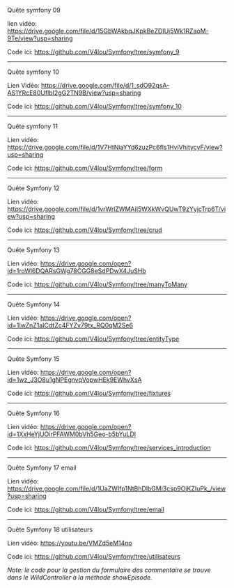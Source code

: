 Quête symfony 09 

lien vidéo: https://drive.google.com/file/d/15GbWAkbqJKpkBeZDIUj5Wk1RZaoM-9Te/view?usp=sharing

Code ici: https://github.com/V4lou/Symfony/tree/symfony_9

-------------------------------------------------------------------------------------------------------

Quête symfony 10

Lien Vidéo: https://drive.google.com/file/d/1_sdO92qsA-AS1YRcE80UflbI2gG2TN9B/view?usp=sharing

Code ici: https://github.com/V4lou/Symfony/tree/symfony_10


--------------------------------------------------------------------------------------------------------------

Quête symfony 11

Lien vidéo: https://drive.google.com/file/d/1V7HtNiaYYd6zuzPc6fls1HviVhitycyF/view?usp=sharing

Code ici: https://github.com/V4lou/Symfony/tree/form


--------------------------------------------------------------------------------------------------------------------

Quête Symfony 12

Lien vidéo: https://drive.google.com/file/d/1vrWrlZWMAiI5WXkWvQUwT9zYyjcTrp6T/view?usp=sharing

Code ici: https://github.com/V4lou/Symfony/tree/crud


------------------------------------------------------------------------------------------------------------------------

Quête Symfony 13

Lien vidéo: https://drive.google.com/open?id=1roWl6DQARsGWg78CGG8eSdPDwX4JuSHb

Code ici: https://github.com/V4lou/Symfony/tree/manyToMany


-------------------------------------------------------------------------------------------------------------------------------

Quête Symfony 14

Lien vidéo: https://drive.google.com/open?id=1IwZnZ1aICdtZc4FYZv79tx_RQ0qM2Se6

Code ici: https://github.com/V4lou/Symfony/tree/entityType


 -----------------------------------------------------------------------------------------------------------------------------
 
 Quête Symfony 15
 
 Lien vidéo: https://drive.google.com/open?id=1wz_J3O8u1gNPEgnvqVopwHEk9EWhvXsA
 
 Code ici: https://github.com/V4lou/Symfony/tree/fixtures
 
 
 -----------------------------------------------------------------------------------------------------------------------------
 
  Quête Symfony 16
 
 Lien vidéo: https://drive.google.com/open?id=1XxHeYjUOirPFAWM0bVh5Geo-b5bYuLDI
 
 Code ici: https://github.com/V4lou/Symfony/tree/services_introduction
 
 ----------------------------------------------------------------------------------------------------------------------------
 
 Quête Symfony 17 email
 
 Lien vidéo: https://drive.google.com/file/d/1UaZWIfp1NtBhDlbGMi3csp9OjKZIuPk_/view?usp=sharing
 
 Code ici: https://github.com/V4lou/Symfony/tree/email
 
 
 ---------------------------------------------------------------------------------------------------------------------------
 
 Quête Symfony 18 utilisateurs
 
 Lien vidéo: https://youtu.be/VMZd5eM14no
 
 Code ici: https://github.com/V4lou/Symfony/tree/utilisateurs
 
   *Note: le code pour la gestion du formulaire des commentaire se trouve dans le WildController à la méthode showEpisode.*
